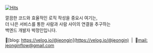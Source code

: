 [![Hits](https://hits.seeyoufarm.com/api/count/incr/badge.svg?url=https%3A%2F%2Fgithub.com%2FJeonginbak)](https://hits.seeyoufarm.com)

깔끔한 코드와 효율적인 로직 작성을 중요시 여기는,  
더 나은 서비스를 통한 사람과 사람 사이의 연결을 추구하는  
백엔드 개발자 박정인입니다.

🌱[blog: https://velog.io/@jeongin](https://velog.io/@jeongin) &nbsp;|&nbsp; 📮[mail: jeonginflow@gmail.com](mailto:jeonginflow@gmail.com)

<!--
**Jeonginbak/Jeonginbak** is a ✨ _special_ ✨ repository because its `README.md` (this file) appears on your GitHub profile.

Here are some ideas to get you started:

- 🔭 I’m currently working on ...
- 🌱 I’m currently learning ...
- 👯 I’m looking to collaborate on ...
- 🤔 I’m looking for help with ...
- 💬 Ask me about ...
- 📫 How to reach me: ...
- 😄 Pronouns: ...
- ⚡ Fun fact: ...
-->
